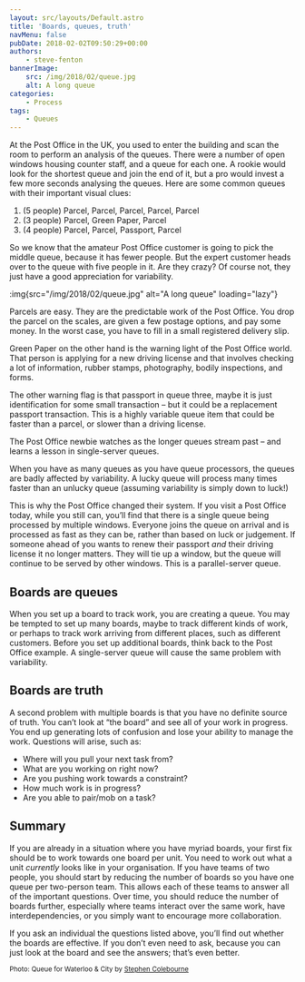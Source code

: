 ```yaml
---
layout: src/layouts/Default.astro
title: 'Boards, queues, truth'
navMenu: false
pubDate: 2018-02-02T09:50:29+00:00
authors:
    - steve-fenton
bannerImage:
    src: /img/2018/02/queue.jpg
    alt: A long queue
categories:
    - Process
tags:
    - Queues
---
```


At the Post Office in the UK, you used to enter the building and scan the room to perform an analysis of the queues. There were a number of open windows housing counter staff, and a queue for each one. A rookie would look for the shortest queue and join the end of it, but a pro would invest a few more seconds analysing the queues. Here are some common queues with their important visual clues:

1. (5 people) Parcel, Parcel, Parcel, Parcel, Parcel
2. (3 people) Parcel, Green Paper, Parcel
3. (4 people) Parcel, Parcel, Passport, Parcel

So we know that the amateur Post Office customer is going to pick the middle queue, because it has fewer people. But the expert customer heads over to the queue with five people in it. Are they crazy? Of course not, they just have a good appreciation for variability.

:img{src="/img/2018/02/queue.jpg" alt="A long queue" loading="lazy"}

Parcels are easy. They are the predictable work of the Post Office. You drop the parcel on the scales, are given a few postage options, and pay some money. In the worst case, you have to fill in a small registered delivery slip.

Green Paper on the other hand is the warning light of the Post Office world. That person is applying for a new driving license and that involves checking a lot of information, rubber stamps, photography, bodily inspections, and forms.

The other warning flag is that passport in queue three, maybe it is just identification for some small transaction – but it could be a replacement passport transaction. This is a highly variable queue item that could be faster than a parcel, or slower than a driving license.

The Post Office newbie watches as the longer queues stream past – and learns a lesson in single-server queues.

When you have as many queues as you have queue processors, the queues are badly affected by variability. A lucky queue will process many times faster than an unlucky queue (assuming variability is simply down to luck!)

This is why the Post Office changed their system. If you visit a Post Office today, while you still can, you’ll find that there is a single queue being processed by multiple windows. Everyone joins the queue on arrival and is processed as fast as they can be, rather than based on luck or judgement. If someone ahead of you wants to renew their passport *and* their driving license it no longer matters. They will tie up a window, but the queue will continue to be served by other windows. This is a parallel-server queue.

## Boards are queues

When you set up a board to track work, you are creating a queue. You may be tempted to set up many boards, maybe to track different kinds of work, or perhaps to track work arriving from different places, such as different customers. Before you set up additional boards, think back to the Post Office example. A single-server queue will cause the same problem with variability.

## Boards are truth

A second problem with multiple boards is that you have no definite source of truth. You can’t look at “the board” and see all of your work in progress. You end up generating lots of confusion and lose your ability to manage the work. Questions will arise, such as:

- Where will you pull your next task from?
- What are you working on right now?
- Are you pushing work towards a constraint?
- How much work is in progress?
- Are you able to pair/mob on a task?

## Summary

If you are already in a situation where you have myriad boards, your first fix should be to work towards one board per unit. You need to work out what a unit *currently* looks like in your organisation. If you have teams of two people, you should start by reducing the number of boards so you have one queue per two-person team. This allows each of these teams to answer all of the important questions. Over time, you should reduce the number of boards further, especially where teams interact over the same work, have interdependencies, or you simply want to encourage more collaboration.

If you ask an individual the questions listed above, you’ll find out whether the boards are effective. If you don’t even need to ask, because you can just look at the board and see the answers; that’s even better.

<small>Photo: Queue for Waterloo & City by [Stephen Colebourne](https://www.flickr.com/photos/jodastephen/)</small>